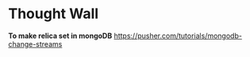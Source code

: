 # Thought Wall

<b>To make relica set in mongoDB</b>
<a>https://pusher.com/tutorials/mongodb-change-streams</a>

